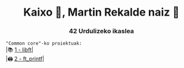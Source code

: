 <h1 align="center">Kaixo 👋, Martin Rekalde naiz 🦆</h1>
<h3 align="center">42 Urdulizeko ikaslea</h3>

`"Common core"-ko proiektuak:`
<br>
|📚 [1 - libft](https://github.com/MartinRekalde/Libft)|
<br>
|🖨 [2 - ft_printf](https://github.com/MartinRekalde/ft_printf)|

